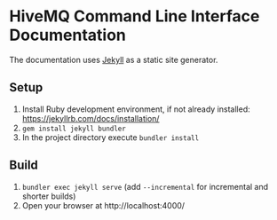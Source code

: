 # HiveMQ Command Line Interface Documentation

The documentation uses [Jekyll](https://jekyllrb.com/) as a static site generator.

## Setup

1. Install Ruby development environment, if not already installed: https://jekyllrb.com/docs/installation/
1. `gem install jekyll bundler`
1. In the project directory execute `bundler install`

## Build

1. `bundler exec jekyll serve` (add `--incremental` for incremental and shorter builds)
1. Open your browser at http://localhost:4000/
